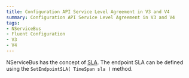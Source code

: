 ```yaml
---
title: Configuration API Service Level Agreement in V3 and V4
summary: Configuration API Service Level Agreement in V3 and V4
tags:
- NServiceBus
- Fluent Configuration
- V3
- V4
---
```


NServiceBus has the concept of [SLA](/servicepulse/monitoring-nservicebus-endpoints#service-level-agreement-sla-). The endpoint SLA can be defined using the `SetEndpointSLA( TimeSpan sla )` method.